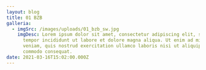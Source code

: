 ```yaml
---
layout: blog
title: 01 BZB
galleria:
  - imgSrc: /images/uploads/01_bzb_sw.jpg
    imgDesc: Lorem ipsum dolor sit amet, consectetur adipiscing elit, sed do eiusmod
      tempor incididunt ut labore et dolore magna aliqua. Ut enim ad minim
      veniam, quis nostrud exercitation ullamco laboris nisi ut aliquip ex ea
      commodo consequat.
date: 2021-03-16T15:02:00.000Z
---
```

